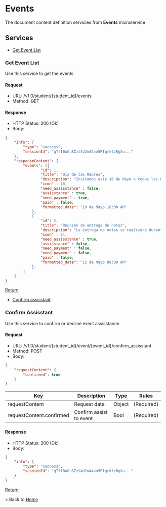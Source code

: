 # Events

The document content definition servicies from **Events** microservice

## Services

* [Get Event List](#EventList)  

### Get Event List

Use this service to get the events.

#### Request

* URL: /v1.0/student/{student_id}/events
* Method: GET

#### Response

* HTTP Status: 200 (Ok)
* Body:

``` json
{
    "info": {
        "type": "success",
        "sessionId": "gTfI0uOuSZzl4d2nA4no5PIqrktzRgXu..."
    },
    "responseContent": {
        "events": [{
                "id": 1,
                "title": "Dia de las Madres",
                "description": "Invitamos este 10 de Mayo a todas las madres...",
                "icon" : 10,
                "need_assisstance" : false,
                "assisstance" : true,
                "need_payment" : true,
                "paid" : false,
                "formatted_date": "10 de Mayo 10:00 AM"
            },
            {
                "id": 2,
                "title": "Reunion de entrega de notas",
                "description": "La entrega de notas se realizará durante toda la mañana,se suspenden clases de los alumnos.",
                "icon" : 11,
                "need_assisstance" : true,
                "assisstance" : false,
                "need_payment" : false,
                "need_payment" : false,
                "paid" : false,
                "formatted_date": "15 de Mayo 08:00 AM"
            },
        ]
    }
}
```

[Return](#EventList)

* [Confirm assisstant ](#ConfirmAssisstant)  

### Confirm Assisstant

Use this service to confirm or decline event assisstance.

#### Request

* URL: /v1.0/student/{student_id}/event/{event_id}/confirm_assisstant
* Method: POST
* Body:

``` json
{
    "requestContent": {
        "confirmed": true
    }
}
```

| Key | Description | Type | Rules |
|-----|-------------|------|-------|
| requestContent | Request data | Object | (Required) |
| requestContent.confirmed | Confirm assist to event | Bool | (Required) |

#### Response

* HTTP Status: 200 (Ok)
* Body:

``` json
{
    "info": {
        "type": "success",
        "sessionId": "gTfI0uOuSZzl4d2nA4no5PIqrktzRgXu..."
    }
}
```

[Return](#ConfirmAssisstant)


< Back to [Home](../home.md)
